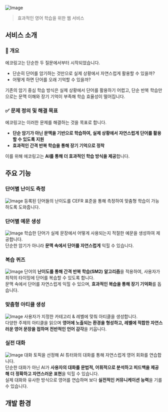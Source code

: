 ![Image](https://github.com/user-attachments/assets/b5bd2bbc-9834-4080-943f-5d8c236a1a29)

> 효과적인 영어 학습을 위한 웹 서비스

## 서비스 소개

### 🚀 개요

에코링고는 단순한 두 질문에서부터 시작되었습니다.

- 단순히 단어를 암기하는 것만으로 실제 상황에서 자연스럽게 활용할 수 있을까?
- 어떻게 하면 단어를 오래 기억할 수 있을까?

기존의 암기 중심 학습 방식은 실제 상황에서 단어를 활용하기 어렵고, 단순 반복 학습만으로는 문맥 이해와 장기 기억이 부족해 학습 효율성이 떨어집니다.

### ✅ 문제 정의 및 해결 목표

에코링고는 이러한 문제를 해결하는 것을 목표로 합니다.

- **단순 암기가 아닌 문맥을 기반으로 학습하여, 실제 상황에서 자연스럽게 단어를 활용할 수 있도록 지원**
- **효과적인 간격 반복 학습을 통해 장기 기억으로 정착**

이를 위해 에코링고는 **AI를 통해 더 효과적인 학습 방식을 제공**합니다.

## 주요 기능

### 단어별 난이도 측정

![Image](https://github.com/user-attachments/assets/10fbc947-3992-427a-8713-f5f259b6a8a2)
등록된 단어들의 난이도를 CEFR 표준을 통해 측정하여 맞춤형 학습이 가능하도록 도와줍니다.

### 단어별 예문 생성

![Image](https://github.com/user-attachments/assets/9169305e-61d3-44e8-8906-c4a9702606c6)
학습한 단어가 실제 문장에서 어떻게 사용되는지 적절한 예문을 생성하여 제공합니다. <br/>
단순한 암기가 아니라 **문맥 속에서 단어를 자연스럽게** 익힐 수 있습니다.

### 복습 퀴즈

![Image](https://github.com/user-attachments/assets/0bcc3a69-3218-4047-94f3-d81ce3c45df2)
단어의 **난이도를 통해 간격 반복 학습(SM2) 알고리즘**을 적용하여, 사용자가 최적의 타이밍에 단어를 복습할 수 있도록 합니다.<br/>
문맥 속에서 단어를 자연스럽게 익힐 수 있으며, **효과적인 복습을 통해 장기 기억화**를 돕습니다.

### 맞춤형 아티클 생성

![Image](https://github.com/user-attachments/assets/fd7f8c81-51c9-47fb-8d18-680c3cf91890)
사용자가 지정한 카테고리 & 레벨에 맞춰 아티클을 생성합니다. <br/>
다양한 주제의 아티클을 읽으며 **영어에 노출되는 환경을 형성하고, 레벨에 적합한 자연스러운 영어 문장을 접하며 전반적인 언어 감각**을 키웁니다.

### 실전 대화

![Image](https://github.com/user-attachments/assets/e6c215e7-255e-4f1e-bbfc-2b6bfaf6bf96)
대화 토픽을 선정해 AI 튜터와의 대화를 통해 자연스럽게 영어 회화를 연습합니다.<br/>
단순한 대화가 아닌 AI가 **사용자의 대화를 문법적, 어휘적으로 분석하고 피드백을 제공해 더 정확하고 자연스러운 표현**을 익힐 수 있습니다.<br/>
실제 대화와 유사한 방식으로 영어를 연습하며 보다 **실전적인 커뮤니케이션 능력**을 기를 수 있습니다.

## 개발 환경
